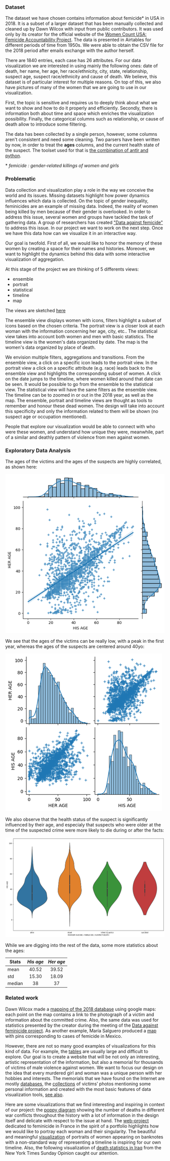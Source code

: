 ### Dataset

The dataset we have chosen contains information about femicide* in USA in 2018. It is a subset of a larger dataset that has been manually collected and cleaned up by Dawn Wilcox with input from public contributors. It was used only by its creator for the official website of the [Women Count USA: Femicide Accountability Project](https://womencountusa.org/the-databases). The data is presented in Airtables for different periods of time from 1950s. We were able to obtain the CSV file for the 2018 period after emails exchange with the author herself. 

There are 1840 entries, each case has 26 attributes. For our data visualization we are interested in using mainly the following ones: date of death, her name, her age, her race/ethnicity, city, state, relationship, suspect age, suspect race/ethnicity and cause of death. We believe, this dataset is of particular interest for multiple reasons. On top of this, we also have pictures of many of the women that we are going to use in our visualization. 

First, the topic is sensitive and requires us to deeply think about what we want to show and how to do it properly and efficiently. 
Secondly, there is information both about time and space which enriches the visualization possibility.
Finally, the categorical columns such as relationship, or cause of death allow to introduce some filtering.

The data has been collected by a single person, however, some columns aren't consistent and need some cleaning.
Two parsers have been written by now, in order to treat the **ages** columns, and the current health state of the suspect.
The toolset used for that is [the combination of antlr and python](https://faun.pub/introduction-to-antlr-python-af8a3c603d23).

\* *femicide : gender-related killings of women and girls* 

### Problematic

Data collection and visualization play a role in the way we conceive the world and its issues. Missing datasets highlight how power dynamics influences which data is collected. On the topic of gender inequality, feminicides are an example of missing data.  Indeed, the reality of women being killed by men because of their gender is overlooked. In order to address this issue, several women and groups have tackled the task of gathering data. A group of researchers has created ["Data against femicide"](https://datoscontrafeminicidio.net/en/home-2/) to address this issue. In our project we want to work on the next step. Once we have this data how can we visualize it in an interactive way.

Our goal is twofold. First of all, we would like to honor the memory of these women by creating a space for their names and histories. Moreover, we want to highlight the dynamics behind this data with some interactive visualization of aggregation.

At this stage of the project we are thinking of 5 differents views:
- ensemble
- portrait 
- statistical
- timeline 
- map 

The views are sketched [here](https://github.com/com-480-data-visualization/datavis-project-2022-syrinx/blob/main/milestone_imgs/Sketches%20of%20visualization%20ideas.pdf)

The ensemble view displays women with icons, filters highlight a subset of icons based on the chosen criteria.
The portrait view is a closer look at each woman with the information concerning her age, city, etc.. 
The statistical view takes into account both women and men with basic statistics.
The timeline view is the women's data organized by date. 
The map is the women's data organized by place of death.

We envision multiple filters, aggregations and transitions. From the ensemble view, a click on a specific icon leads to the portrait view. In the portrait view a click on a specific attribute (e.g. race) leads back to the ensemble view and highlights the corresponding subset of women. A click on the date jumps to the timeline, where women killed around that date can be seen. 
It would be possible to go from the ensemble to the statistical view.
The statistical view will have the same filters as the ensemble view.
The timeline can be to zoomed in or out in the 2018 year, as well as the map.
The ensemble, portrait and timeline views are thought as tools to remember and honour these dead women. The design will take into account this specificity and only the information related to them will be shown (no suspect age or occupation mentioned).

People that explore our visualization would be able to connect with who were these women, and understand how unique they were, meanwhile, part of a similar and deathly pattern of violence from men against women. 


### Exploratory Data Analysis

The ages of the victims and the ages of the suspects are highly correlated, as shown here:

![Correlation between ages](./milestone_imgs/regage.png "correlation")

We see that the ages of the victims can be really low, with a peak in the first year, whereas the ages of the suspects are centered around 40yo:

![Age distribution](./milestone_imgs/pair_age.png "ages")

We also observe that the health status of the suspect is significantly influenced by their age, and especialy that suspects who were older at the time of the suspected crime were more likely to die during or after the facts:

<img src="./milestone_imgs/violin.png" alt="drawing" width="750"/>

While we are digging into the rest of the data, some more statistics about the ages:

| Stats  | *His age* | *Her age* |
| ------ |:---------:|:---------:|
| mean   | 40.52     | 39.52     |
| std    | 15.30     | 18.09     |
| median | 38        | 37        |

### Related work

Dawn Wilcox made a [mapping of the 2018 database](https://l.facebook.com/l.php?u=https%3A%2F%2Fwww.google.com%2Fmaps%2Fd%2Fedit%3Fmid%3D1fD8ocpC4HYuOuNlivmAcxXVxY6_YaeKC%26usp%3Dsharing%26fbclid%3DIwAR1LWcOFOx-1JYxFjgXUhYCisuHHWWfxu2iw_qTNLmT5h8qDd0bXajE6b0M&h=AT1lbDaDjkxvYNrOPhlFrVJYmzhyYsif8g2VevTGqjelpuW9uDF6aYa0RU3I0c6WDQd9AC52HVZ3gIiG7GUjuqnwtB-PCddyxglfiGNUn2gHG-7bO1Mbvwn5ygbWTAotkyw2BZVN63J3MZnP8gPwY8HnuQ&__tn__=-UK-R&c[0]=AT0khRhezKSzP04dh-IrKGjQ8fxYv6L1I36YqKtSPM0o8mTDZi37OjafeJZR38CJRAfUlWY21qt687wZjtib_8sr_Tx0MBCkBhhy8ZaUhywNtX5AVol2Fl-FLO0H_IAPG5It0vGr7yWMsDilX6FYBc-rzRYLdc4rEGYJkL_Q3ixm2ew) using google maps: each point on the map contains a link to the photograph of a victim and information about the committed crime. Also, the same data was used for statistics presented by the creator during the meeting of the [Data against feminicide project](https://datoscontrafeminicidio.net/en/2021-edition/). As another example, María Salguero produced a [map](https://mapafeminicidios.blogspot.com/p/inicio.html) with pins corresponding to cases of femicide in Mexico.

However, there are not so many good examples of visualizations for this kind of data. For example, the [tables](https://airtable.com/shrjQBwYvk08cbHu2/tblR739BUJgxxQqrt) are usually large and difficult to explore. Our goal is to create a website that will be not only an interesting, artistic representation of the information, but also a memorial for thousands of victims of male violence against women. We want to focus our design on the idea that every murdered girl and woman was a unique person with her hobbies and interests. The memorials that we have found on the Internet are mostly [databases](https://womencountusa.org/the-databases), the [collections](https://gunmemorial.org) of victims’ photos mentioning some personal information and created with the most basic features of data visualization tools, [see also](https://www.aapf.org/in-memorium-old).

Here are some visualizations that we find interesting and inspiring in context of our project: the [poppy diagram](https://iibawards-prod.s3.amazonaws.com/projects/images/000/000/375/large.jpg?1403857589) showing the number of deaths in different war conflicts throughout the history with a lot of information in the design itself and delicate with respect to the issue at hand. The [web-project](https://www.gabriellemerite.com/portfolio-item/death-at-home/) dedicated to feminicide in France in the spirit of a portfolio highlights how we would like to portray each woman and their singularity. The beautiful and meaningful [visualization](https://www.behance.net/gallery/96434017/Noteable-Women?tracking_source=project_owner_other_projects%5C) of portraits of women appearing on banknotes with a non-standard way of representing a timeline is inspiring for our own timeline. Also, the following visualization of [death statistics in Iraq](https://i.pinimg.com/originals/e7/f3/eb/e7f3eb9bea609baab00c24ecc4918c94.jpg) from the New York Times Sunday Opinion caught our attention.
